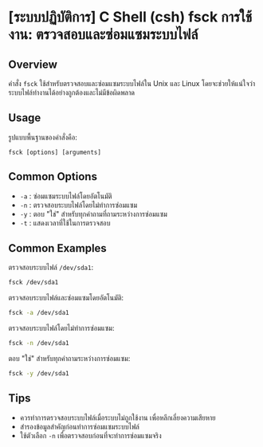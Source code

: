 # [ระบบปฏิบัติการ] C Shell (csh) fsck การใช้งาน: ตรวจสอบและซ่อมแซมระบบไฟล์

## Overview
คำสั่ง `fsck` ใช้สำหรับตรวจสอบและซ่อมแซมระบบไฟล์ใน Unix และ Linux โดยจะช่วยให้แน่ใจว่าระบบไฟล์ทำงานได้อย่างถูกต้องและไม่มีข้อผิดพลาด

## Usage
รูปแบบพื้นฐานของคำสั่งคือ:

```
fsck [options] [arguments]
```

## Common Options
- `-a` : ซ่อมแซมระบบไฟล์โดยอัตโนมัติ
- `-n` : ตรวจสอบระบบไฟล์โดยไม่ทำการซ่อมแซม
- `-y` : ตอบ "ใช่" สำหรับทุกคำถามที่ถามระหว่างการซ่อมแซม
- `-t` : แสดงเวลาที่ใช้ในการตรวจสอบ

## Common Examples
ตรวจสอบระบบไฟล์ `/dev/sda1`:
```bash
fsck /dev/sda1
```

ตรวจสอบระบบไฟล์และซ่อมแซมโดยอัตโนมัติ:
```bash
fsck -a /dev/sda1
```

ตรวจสอบระบบไฟล์โดยไม่ทำการซ่อมแซม:
```bash
fsck -n /dev/sda1
```

ตอบ "ใช่" สำหรับทุกคำถามระหว่างการซ่อมแซม:
```bash
fsck -y /dev/sda1
```

## Tips
- ควรทำการตรวจสอบระบบไฟล์เมื่อระบบไม่ถูกใช้งาน เพื่อหลีกเลี่ยงความเสียหาย
- สำรองข้อมูลสำคัญก่อนทำการซ่อมแซมระบบไฟล์
- ใช้ตัวเลือก `-n` เพื่อตรวจสอบก่อนที่จะทำการซ่อมแซมจริง